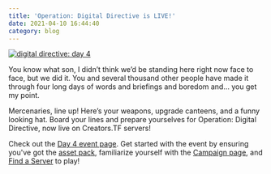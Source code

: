 ```yaml
---
title: 'Operation: Digital Directive is LIVE!'
date: 2021-04-10 16:44:40
category: blog
---
```


<a class="no-anim-underline" href='/digitaldirective/deployment' target='_blank'><img role="presentation" alt="digital directive: day 4" src="{{site.url}}/cdn/assets/images/blogposts/99/dd4v2.jpg?=v1"/></a></br>

<p>You know what son, I didn’t think we’d be standing here right now face to face, but we did it. You and several thousand other people have made it through four long days of words and briefings and boredom and… you get my point.</p>

<p>Mercenaries, line up! Here’s your weapons, upgrade canteens, and a funny looking hat. Board your lines and prepare yourselves for Operation: Digital Directive, now live on Creators.TF servers!</p>

<p>Check out the <a href='/digitaldirective/deployment' target='_blank'>Day 4 event page</a>. Get started with the event by ensuring you've got the <a href='/assetpack' target='_blank'>asset pack</a>, familiarize yourself with the <a href='campaign/digitaldirective' target='_blank'>Campaign page</a>, and <a href='/servers/mvm'>Find a Server</a> to play!</p>
